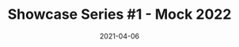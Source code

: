 ---
title: "Showcase Series #1 - Mock 2022"
date: "2021-04-06"
demo: ""
github: ""
kaggle: ""
youtube: ""
video: ""
external_post_link: ""
builder: "Bluenex"
builder_info: "BAD LAB Member"
thumbnail: "/images/2021/foody-dudy/2.png"
---